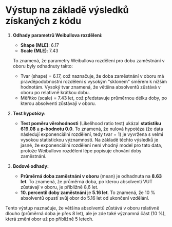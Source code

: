 # Výstup na základě výsledků získaných z kódu

1) **Odhady parametrů Weibullova rozdělení:**
   - **Shape (MLE)**: 6.17
   - **Scale (MLE)**: 7.43

   To znamená, že parametry Weibullova rozdělení pro dobu zaměstnání v oboru byly odhadnuty takto:
   - Tvar (shape) = 6.17, což naznačuje, že doba zaměstnání v oboru má pravděpodobnostní rozdělení s vysokým "sklonem" směrem k nižším hodnotám. Vysoký tvar znamená, že většina absolventů zůstává v oboru po relativně krátkou dobu.
   - Měřítko (scale) = 7.43 let, což představuje průměrnou délku doby, po kterou absolventi zůstávají v oboru.

2) **Test hypotézy:**
   - **Test poměru věrohodnosti** (Likelihood ratio test) ukázal **statistiku 619.08** a **p-hodnotu 0.0**. To znamená, že nulová hypotéza (že data následují exponenciální rozdělení, tedy tvar = 1) je vyvržena s velmi vysokou statistickou významností. Na základě těchto výsledků je jasné, že exponenciální rozdělení není vhodný model pro tato data, protože Weibullovo rozdělení lépe popisuje chování doby zaměstnání.

3) **Bodové odhady:**
   - **Průměrná doba zaměstnání v oboru** (mean) je odhadnuta na **8.63 let**. To znamená, že průměrná doba, po kterou absolventi VUT zůstávají v oboru, je přibližně 8,6 let.
   - **10. percentil doby zaměstnání** je **5.16 let**. To znamená, že 10 % absolventů opustí svůj obor do 5.16 let od ukončení vzdělání.

Tento výstup naznačuje, že většina absolventů zůstává v oboru relativně dlouho (průměrná doba je přes 8 let), ale je zde také významná část (10 %), která změní obor už po přibližně 5 letech.

